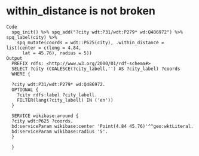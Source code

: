 # within_distance is not broken

    Code
      spq_init() %>% spq_add("?city wdt:P31/wdt:P279* wd:Q486972") %>% spq_label(city) %>%
        spq_mutate(coords = wdt::P625(city), .within_distance = list(center = c(long = 4.84,
          lat = 45.76), radius = 5))
    Output
      PREFIX rdfs: <http://www.w3.org/2000/01/rdf-schema#>
      SELECT ?city (COALESCE(?city_labell,'') AS ?city_label) ?coords
      WHERE {
      
      ?city wdt:P31/wdt:P279* wd:Q486972.
      OPTIONAL {
      	?city rdfs:label ?city_labell.
      	FILTER(lang(?city_labell) IN ('en'))
      }
      
      SERVICE wikibase:around {
      ?city wdt:P625 ?coords.
      bd:serviceParam wikibase:center 'Point(4.84 45.76)'^^geo:wktLiteral.
      bd:serviceParam wikibase:radius '5'.
      }
      
      }
      

